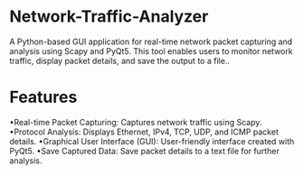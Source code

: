 # Network-Traffic-Analyzer
A Python-based GUI application for real-time network packet capturing and analysis using Scapy and PyQt5. This tool enables users to monitor network traffic, display packet details, and save the output to a file..

# Features
•Real-time Packet Capturing: Captures network traffic using Scapy.
•Protocol Analysis: Displays Ethernet, IPv4, TCP, UDP, and ICMP packet details.
•Graphical User Interface (GUI): User-friendly interface created with PyQt5.
•Save Captured Data: Save packet details to a text file for further analysis.



